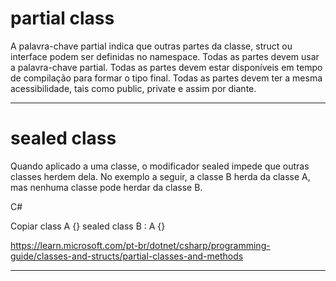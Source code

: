 # partial class

A palavra-chave partial indica que outras partes da classe, struct ou interface podem ser definidas no namespace. Todas as partes devem usar a palavra-chave partial. Todas as partes devem estar disponíveis em tempo de compilação para formar o tipo final. Todas as partes devem ter a mesma acessibilidade, tais como public, private e assim por diante.

----

# sealed class
Quando aplicado a uma classe, o modificador sealed impede que outras classes herdem dela. No exemplo a seguir, a classe B herda da classe A, mas nenhuma classe pode herdar da classe B.

C#

Copiar
class A {}
sealed class B : A {}


https://learn.microsoft.com/pt-br/dotnet/csharp/programming-guide/classes-and-structs/partial-classes-and-methods

----
